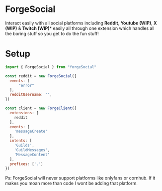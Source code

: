 # ForgeSocial

Interact easily with all social platforms including **Reddit**, **Youtube (WIP)**, **X (WIP)** & **Twitch (WIP)*** easily all through one extension which handles all the boring stuff so you get to do the fun stuff!

# Setup
```js
import { ForgeSocial } from "forgeSocial"

const reddit = new ForgeSocial({
  events: [
      "error"
  ],
  redditUsername: "",
})

const client = new ForgeClient({
  extensions: [
    reddit
  ],
  events: [
    'messageCreate'
  ],
  intents: [
    'Guilds',
    'GuildMessages',
    'MessageContent'
  ],
  prefixes: ['.']
})
```

Ps:
ForgeSocial will never support platforms like onlyfans or cornhub. If it makes you moan more than code I wont be adding that platform.